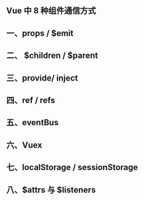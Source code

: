 ## Vue 中 8 种组件通信方式

## 一、props / \$emit

## 二、 $children / $parent

## 三、provide/ inject

## 四、ref / refs

## 五、eventBus

## 六、Vuex

## 七、localStorage / sessionStorage

## 八、$attrs 与 \$listeners

